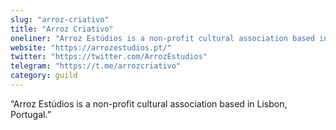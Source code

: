 ```yaml
---
slug: "arroz-criativo"
title: "Arroz Criativo"
oneliner: "Arroz Estúdios is a non-profit cultural association based in Lisbon, Portugal."
website: "https://arrozestudios.pt/"
twitter: "https://twitter.com/ArrozEstudios"
telegram: "https://t.me/arrozcriativo"
category: guild
---
```


“Arroz Estúdios is a non-profit cultural association based in Lisbon, Portugal.”
